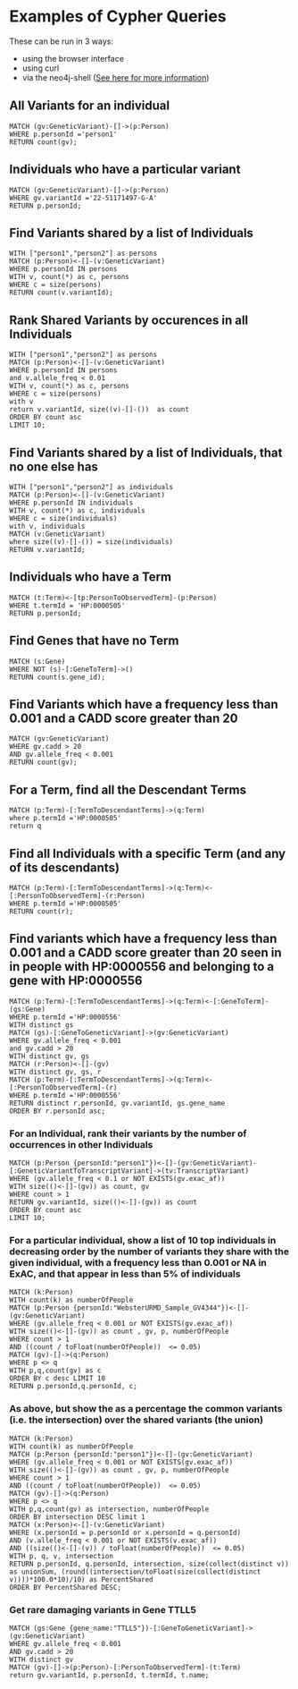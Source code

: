 # Examples of Cypher Queries

These can be run in 3 ways:
* using the browser interface
* using curl
* via the neo4j-shell ([See here for more information](http://neo4j.com/docs/operations-manual/current/tools/cypher-shell/))

## All Variants for an individual
```
MATCH (gv:GeneticVariant)-[]->(p:Person)
WHERE p.personId ='person1'
RETURN count(gv);
```
## Individuals who have a particular variant
```
MATCH (gv:GeneticVariant)-[]->(p:Person)
WHERE gv.variantId ='22-51171497-G-A'
RETURN p.personId;
```
## Find Variants shared by a list of Individuals
```
WITH ["person1","person2"] as persons
MATCH (p:Person)<-[]-(v:GeneticVariant) 
WHERE p.personId IN persons
WITH v, count(*) as c, persons
WHERE c = size(persons)
RETURN count(v.variantId);
```
## Rank Shared Variants by occurences in all Individuals
```
WITH ["person1","person2"] as persons
MATCH (p:Person)<-[]-(v:GeneticVariant) 
WHERE p.personId IN persons
and v.allele_freq < 0.01
WITH v, count(*) as c, persons
WHERE c = size(persons)
with v
return v.variantId, size((v)-[]-())  as count
ORDER BY count asc
LIMIT 10;
```
## Find Variants shared by a list of Individuals, that no one else has
```
WITH ["person1","person2"] as individuals
MATCH (p:Person)<-[]-(v:GeneticVariant) 
WHERE p.personId IN individuals
WITH v, count(*) as c, individuals
WHERE c = size(individuals)
with v, individuals
MATCH (v:GeneticVariant)
where size((v)-[]-()) = size(individuals)
RETURN v.variantId;
```
## Individuals who have a Term
```
MATCH (t:Term)<-[tp:PersonToObservedTerm]-(p:Person)
WHERE t.termId = 'HP:0000505'
RETURN p.personId;
```
## Find Genes that have no Term
```
MATCH (s:Gene)
WHERE NOT (s)-[:GeneToTerm]->()
RETURN count(s.gene_id);
```
## Find Variants which have a frequency less than 0.001 and a CADD score greater than 20
```
MATCH (gv:GeneticVariant)
WHERE gv.cadd > 20
AND gv.allele_freq < 0.001
RETURN count(gv);
```
## For a Term, find all the Descendant Terms
```
MATCH (p:Term)-[:TermToDescendantTerms]->(q:Term)
where p.termId ='HP:0000505'
return q
```
## Find all Individuals with a specific Term (and any of its descendants)
```
MATCH (p:Term)-[:TermToDescendantTerms]->(q:Term)<-[:PersonToObservedTerm]-(r:Person)
WHERE p.termId ='HP:0000505'
RETURN count(r);
```
## Find variants which have a frequency less than 0.001 and a CADD score greater than 20 seen in in people with HP:0000556 and belonging to a gene with HP:0000556
```
MATCH (p:Term)-[:TermToDescendantTerms]->(q:Term)<-[:GeneToTerm]-(gs:Gene)
WHERE p.termId ='HP:0000556'
WITH distinct gs
MATCH (gs)-[:GeneToGeneticVariant]->(gv:GeneticVariant)
WHERE gv.allele_freq < 0.001 
and gv.cadd > 20 
WITH distinct gv, gs
MATCH (r:Person)<-[]-(gv)
WITH distinct gv, gs, r
MATCH (p:Term)-[:TermToDescendantTerms]->(q:Term)<-[:PersonToObservedTerm]-(r)
WHERE p.termId ='HP:0000556'
RETURN distinct r.personId, gv.variantId, gs.gene_name
ORDER BY r.personId asc;
```
### For an Individual, rank their variants by the number of occurrences in other Individuals
```
MATCH (p:Person {personId:"person1"})<-[]-(gv:GeneticVariant)-[:GeneticVariantToTranscriptVariant]->(tv:TranscriptVariant)
WHERE (gv.allele_freq < 0.1 or NOT EXISTS(gv.exac_af))
WITH size(()<-[]-(gv)) as count, gv
WHERE count > 1 
RETURN gv.variantId, size(()<-[]-(gv)) as count
ORDER BY count asc
LIMIT 10;
```
### For a particular individual, show a list of 10 top individuals in decreasing order by the number of variants they share with the given individual, with a frequency less than 0.001 or NA in ExAC, and that appear in less than 5% of individuals
```
MATCH (k:Person)
WITH count(k) as numberOfPeople
MATCH (p:Person {personId:"WebsterURMD_Sample_GV4344"})<-[]-(gv:GeneticVariant)
WHERE (gv.allele_freq < 0.001 or NOT EXISTS(gv.exac_af))
WITH size(()<-[]-(gv)) as count , gv, p, numberOfPeople
WHERE count > 1 
AND ((count / toFloat(numberOfPeople))  <= 0.05)
MATCH (gv)-[]->(q:Person)
WHERE p <> q
WITH p,q,count(gv) as c
ORDER BY c desc LIMIT 10
RETURN p.personId,q.personId, c;
```
### As above, but show the as a percentage the common variants (i.e. the intersection) over the shared variants (the union)
```
MATCH (k:Person)
WITH count(k) as numberOfPeople
MATCH (p:Person {personId:"person1"})<-[]-(gv:GeneticVariant)
WHERE (gv.allele_freq < 0.001 or NOT EXISTS(gv.exac_af))
WITH size(()<-[]-(gv)) as count , gv, p, numberOfPeople
WHERE count > 1 
AND ((count / toFloat(numberOfPeople))  <= 0.05)
MATCH (gv)-[]->(q:Person)
WHERE p <> q
WITH p,q,count(gv) as intersection, numberOfPeople
ORDER BY intersection DESC limit 1
MATCH (x:Person)<-[]-(v:GeneticVariant)
WHERE (x.personId = p.personId or x.personId = q.personId)
AND (v.allele_freq < 0.001 or NOT EXISTS(v.exac_af))
AND ((size(()<-[]-(v)) / toFloat(numberOfPeople))  <= 0.05)
WITH p, q, v, intersection
RETURN p.personId, q.personId, intersection, size(collect(distinct v)) as unionSum, (round((intersection/toFloat(size(collect(distinct v))))*100.0*10)/10) as PercentShared
ORDER BY PercentShared DESC;
```
### Get rare damaging variants in Gene TTLL5
```
MATCH (gs:Gene {gene_name:"TTLL5"})-[:GeneToGeneticVariant]->(gv:GeneticVariant)
WHERE gv.allele_freq < 0.001 
AND gv.cadd > 20 
WITH distinct gv
MATCH (gv)-[]->(p:Person)-[:PersonToObservedTerm]-(t:Term)
return gv.variantId, p.personId, t.termId, t.name;
```
